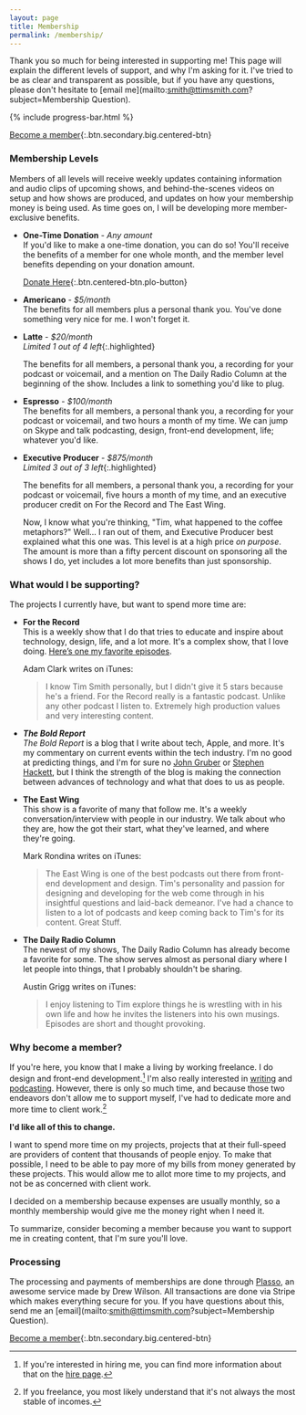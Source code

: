 ```yaml
---
layout: page
title: Membership
permalink: /membership/
---
```

Thank you so much for being interested in supporting me! This page will explain the different levels of support, and why I'm asking for it. I've tried to be as clear and transparent as possible, but if you have any questions, please don't hesitate to [email me](mailto:smith@ttimsmith.com?subject=Membership Question).

{% include progress-bar.html %}

[Become a member](https://plasso.co/s/CMCU8401Fu){:.btn.secondary.big.centered-btn}

### Membership Levels
Members of all levels will receive weekly updates containing information and audio clips of upcoming shows, and behind-the-scenes videos on setup and how shows are produced, and updates on how your membership money is being used. As time goes on, I will be developing more member-exclusive benefits.

- **One-Time Donation** - *Any amount*   
   If you'd like to make a one-time donation, you can do so! You'll receive the benefits of a member for one whole month, and the member level benefits depending on your donation amount.
   
   [Donate Here](https://plasso.co/s/XqZS2WQU1A){:.btn.centered-btn.plo-button}

- **Americano** - *$5/month*   
   The benefits for all members plus a personal thank you. You've done something very nice for me. I won't forget it.

- **Latte** - *$20/month*   
   *Limited 1 out of 4 left*{:.highlighted}
   
   The benefits for all members, a personal thank you, a recording for your podcast or voicemail, and a mention on The Daily Radio Column at the beginning of the show. Includes a link to something you'd like to plug.

- **Espresso** - *$100/month*   
   The benefits for all members, a personal thank you, a recording for your podcast or voicemail, and two hours a month of my time. We can jump on Skype and talk podcasting, design, front-end development, life; whatever you'd like.

- **Executive Producer** - *$875/month*   
   *Limited 3 out of 3 left*{:.highlighted}
   
   The benefits for all members, a personal thank you, a recording for your podcast or voicemail, five hours a month of my time, and an executive producer credit on For the Record and The East Wing.

   Now, I know what you're thinking, "Tim, what happened to the coffee metaphors?" Well… I ran out of them, and Executive Producer best explained what this one was. This level is at a high price *on purpose*. The amount is more than a fifty percent discount on sponsoring all the shows I do, yet includes a lot more benefits than just sponsorship.

### What would I be supporting?
The projects I currently have, but want to spend more time are:

- **For the Record**   
   This is a weekly show that I do that tries to educate and inspire about technology, design, life, and a lot more. It's a complex show, that I love doing. [Here’s one my favorite episodes](http://goodstuff.fm/ftr/6).

   Adam Clark writes on iTunes:

   > I know Tim Smith personally, but I didn't give it 5 stars because he's a friend. For the Record really is a fantastic podcast. Unlike any other podcast I listen to. Extremely high production values and very interesting content.

- ***The Bold Report***   
   *The Bold Report* is a blog that I write about tech, Apple, and more. It's my commentary on current events within the tech industry. I'm no good at predicting things, and I'm for sure no [John Gruber](http://daringfireball.net/) or [Stephen Hackett](http://www.512pixels.net/), but I think the strength of the blog is making the connection between advances of technology and what that does to us as people.

- **The East Wing**   
   This show is a favorite of many that follow me. It's a weekly conversation/interview with people in our industry. We talk about who they are, how the got their start, what they've learned, and where they're going.

   Mark Rondina writes on iTunes:

   > The East Wing is one of the best podcasts out there from front-end development and design. Tim's personality and passion for designing and developing for the web come through in his insightful questions and laid-back demeanor. I've had a chance to listen to a lot of podcasts and keep coming back to Tim's for its content. Great Stuff.

- **The Daily Radio Column**   
   The newest of my shows, The Daily Radio Column has already become a favorite for some. The show serves almost as personal diary where I let people into things, that I probably shouldn't be sharing.

   Austin Grigg writes on iTunes:

   > I enjoy listening to Tim explore things he is wrestling with in his own life and how he invites the listeners into his own musings. Episodes are short and thought provoking.

### Why become a member?
If you're here, you know that I make a living by working freelance. I do design and front-end development.[^1] I'm also really interested in [writing](http://theboldreport.net/) and [podcasting](http://goodstuff.fm/people/ttimsmith). However, there is only so much time, and because those two endeavors don't allow me to support myself, I've had to dedicate more and more time to client work.[^2]

**I'd like all of this to change.**

I want to spend more time on my projects, projects that at their full-speed are providers of content that thousands of people enjoy. To make that possible, I need to be able to pay more of my bills from money generated by these projects. This would allow me to allot more time to my projects, and not be as concerned with client work.

I decided on a membership because expenses are usually monthly, so a monthly membership would give me the money right when I need it.

To summarize, consider becoming a member because you want to support me in creating content, that I'm sure you'll love.

### Processing
The processing and payments of memberships are done through [Plasso](https://plasso.co/), an awesome service made by Drew Wilson. All transactions are done via Stripe which makes everything secure for you. If you have questions about this, send me an [email](mailto:smith@ttimsmith.com?subject=Membership Question).

[Become a member](https://plasso.co/s/CMCU8401Fu){:.btn.secondary.big.centered-btn}

[^1]: If you're interested in hiring me, you can find more information about that on the [hire page](/hire/).
[^2]: If you freelance, you most likely understand that it's not always the most stable of incomes.

